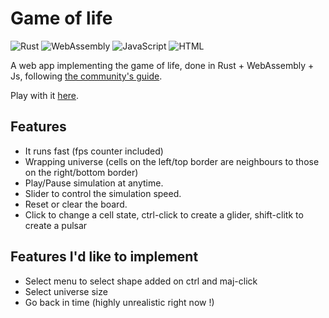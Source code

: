 # Game of life

<p>
  <img alt="Rust" src="https://img.shields.io/badge/Rust-000000?logo=rust&logoColor=white&style=for-the-badge" />
  <img alt="WebAssembly" src="https://img.shields.io/badge/WebAssembly-654FF0?logo=webassembly&logoColor=white&style=for-the-badge" />
  <img alt="JavaScript" src="https://img.shields.io/badge/JavaScript-F7DF1E?logo=javascript&logoColor=white&style=for-the-badge" />
  <img alt="HTML" src="https://img.shields.io/badge/HTML-E34F26?logo=html5&logoColor=white&style=for-the-badge" />
</p>

A web app implementing the game of life, done in Rust + WebAssembly + Js, following [the community's guide](https://rustwasm.github.io/docs/book/game-of-life/introduction.html).

Play with it [here](https://the-gossip-project-77f559ad5921.herokuapp.com/).

## Features
* It runs fast (fps counter included)
* Wrapping universe (cells on the left/top border are neighbours to those on the right/bottom border)
* Play/Pause simulation at anytime.
* Slider to control the simulation speed.
* Reset or clear the board.
* Click to change a cell state, ctrl-click to create a glider, shift-clitk to create a pulsar

## Features I'd like to implement
* Select menu to select shape added on ctrl and maj-click
* Select universe size
* Go back in time (highly unrealistic right now !)

